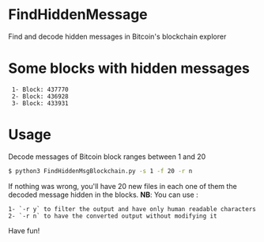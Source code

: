 # FindHiddenMessage
Find and decode hidden messages in Bitcoin's blockchain explorer

# Some blocks with hidden messages
	 1- Block: 437770
	 2- Block: 436928
	 3- Block: 433931
	 
# Usage
Decode messages of Bitcoin block ranges between 1 and 20

```bash
$ python3 FindHiddenMsgBlockchain.py -s 1 -f 20 -r n
```
If nothing was wrong, you'll have 20 new files in each one of them the decoded message hidden in the blocks.
**NB**: You can use :

	1- `-r y` to filter the output and have only human readable characters
	2- `-r n` to have the converted output without modifying it
	
Have fun!


